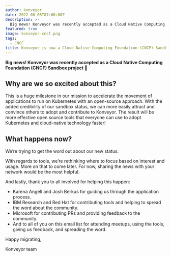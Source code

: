 ```yaml
---
author: konveyor
date: 2022-08-05T07:00:00Z
description: >-
  Big news! Konveyor was recently accepted as a Cloud Native Computing Foundation (CNCF) Sandbox project.
featured: true
image: konveyor-cncf.png
tags:
  - CNCF
title: Konveyor is now a Cloud Native Computing Foundation (CNCF) Sandbox project
---
```


**Big news! Konveyor was recently accepted as a Cloud Native Computing Foundation (CNCF) Sandbox project 🎉**

## Why are we so excited about this?

This is a huge milestone in our mission to accelerate the movement of applications to run on Kubernetes with an open-source approach. With the added credibility of our sandbox status, we can more easily attract and convince others to adopt and contribute to Konveyor. The result will be more effective open source tools that everyone can use to adopt Kubernetes and cloud-native technology faster!

## What happens now?

We’re trying to get the word out about our new status.

With regards to tools, we’re rethinking where to focus based on interest and usage. More on that to come later. For now, sharing the news with your network would be the most helpful.

And lastly, thank you to all involved for helping this happen:

- Karena Angell and Josh Berkus for guiding us through the application process.
- IBM Research and Red Hat for contributing tools and helping to spread the word about the community.
- Microsoft for contributing PRs and providing feedback to the community.
- And to all of you on this email list for attending meetups, using the tools, giving us feedback, and spreading the word.

Happy migrating,

Konveyor team
